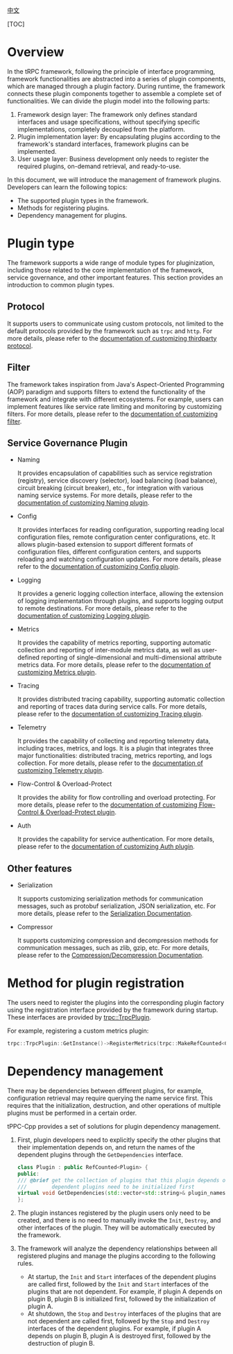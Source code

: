 [中文](../zh/plugin_management.md)

[TOC]

# Overview

In the tRPC framework, following the principle of interface programming, framework functionalities are abstracted into a series of plugin components, which are managed through a plugin factory. During runtime, the framework connects these plugin components together to assemble a complete set of functionalities. We can divide the plugin model into the following parts:
1. Framework design layer: The framework only defines standard interfaces and usage specifications, without specifying specific implementations, completely decoupled from the platform.
2. Plugin implementation layer: By encapsulating plugins according to the framework's standard interfaces, framework plugins can be implemented.
3. User usage layer: Business development only needs to register the required plugins, on-demand retrieval, and ready-to-use.

In this document, we will introduce the management of framework plugins. Developers can learn the following topics:
* The supported plugin types in the framework.
* Methods for registering plugins.
* Dependency management for plugins.

# Plugin type

The framework supports a wide range of module types for pluginization, including those related to the core implementation of the framework, service governance, and other important features. This section provides an introduction to common plugin types.

## Protocol

It supports users to communicate using custom protocols, not limited to the default protocols provided by the framework such as `trpc` and `http`. For more details, please refer to the [documentation of customizing thirdparty protocol](./custom_protocol.md).

## Filter

The framework takes inspiration from Java's Aspect-Oriented Programming (AOP) paradigm and supports filters to extend the functionality of the framework and integrate with different ecosystems. For example, users can implement features like service rate limiting and monitoring by customizing filters. For more details, please refer to the [documentation of customizing filter](./fiber.md).

## Service Governance Plugin

* Naming

    It provides encapsulation of capabilities such as service registration (registry), service discovery (selector), load balancing (load balance), circuit breaking (circuit breaker), etc., for integration with various naming service systems. For more details, please refer to the [documentation of customizing Naming plugin]().

* Config

    It provides interfaces for reading configuration, supporting reading local configuration files, remote configuration center configurations, etc. It allows plugin-based extension to support different formats of configuration files, different configuration centers, and supports reloading and watching configuration updates. For more details, please refer to the [documentation of customizing Config plugin]().

* Logging

    It provides a generic logging collection interface, allowing the extension of logging implementation through plugins, and supports logging output to remote destinations. For more details, please refer to the [documentation of customizing Logging plugin]().

* Metrics

    It provides the capability of metrics reporting, supporting automatic collection and reporting of inter-module metrics data, as well as user-defined reporting of single-dimensional and multi-dimensional attribute metrics data. For more details, please refer to the [documentation of customizing Metrics plugin](./custom_metrics.md).

* Tracing

    It provides distributed tracing capability, supporting automatic collection and reporting of traces data during service calls. For more details, please refer to the [documentation of customizing Tracing plugin](./custom_tracing.md).

* Telemetry

    It provides the capability of collecting and reporting telemetry data, including traces, metrics, and logs. It is a plugin that integrates three major functionalities: distributed tracing, metrics reporting, and logs collection. For more details, please refer to the [documentation of customizing Telemetry plugin](./custom_telemetry.md).

* Flow-Control & Overload-Protect

    It provides the ability for flow controlling and overload protecting. For more details, please refer to the [documentation of customizing Flow-Control & Overload-Protect plugin]().

* Auth

    It provides the capability for service authentication. For more details, please refer to the [documentation of customizing Auth plugin]().

## Other features

* Serialization

    It supports customizing serialization methods for communication messages, such as protobuf serialization, JSON serialization, etc. For more details, please refer to the [Serialization Documentation](./serialization.md).

* Compressor

    It supports customizing compression and decompression methods for communication messages, such as zlib, gzip, etc. For more details, please refer to the [Compression/Decompression Documentation](./compression.md).

# Method for plugin registration

The users need to register the plugins into the corresponding plugin factory using the registration interface provided by the framework during startup. These interfaces are provided by [trpc::TrpcPlugin](../../trpc/common/trpc_plugin.h).

For example, registering a custom metrics plugin:
```cpp
trpc::TrpcPlugin::GetInstance()->RegisterMetrics(trpc::MakeRefCounted<CustomMetrics>());
```

# Dependency management

There may be dependencies between different plugins, for example, configuration retrieval may require querying the name service first. This requires that the initialization, destruction, and other operations of multiple plugins must be performed in a certain order.

tPPC-Cpp provides a set of solutions for plugin dependency management.

1. First, plugin developers need to explicitly specify the other plugins that their implementation depends on, and return the names of the dependent plugins through the `GetDependencies` interface.
    ```cpp
    class Plugin : public RefCounted<Plugin> {
    public:
    /// @brief get the collection of plugins that this plugin depends on
    ///        dependent plugins need to be initialized first
    virtual void GetDependencies(std::vector<std::string>& plugin_names) const {}
    };
    ```

2. The plugin instances registered by the plugin users only need to be created, and there is no need to manually invoke the `Init`, `Destroy`, and other interfaces of the plugin. They will be automatically executed by the framework.

3. The framework will analyze the dependency relationships between all registered plugins and manage the plugins according to the following rules.

    * At startup, the `Init` and `Start` interfaces of the dependent plugins are called first, followed by the `Init` and `Start` interfaces of the plugins that are not dependent. For example, if plugin A depends on plugin B, plugin B is initialized first, followed by the initialization of plugin A.
    * At shutdown, the `Stop` and `Destroy` interfaces of the plugins that are not dependent are called first, followed by the `Stop` and `Destroy` interfaces of the dependent plugins. For example, if plugin A depends on plugin B, plugin A is destroyed first, followed by the destruction of plugin B.
